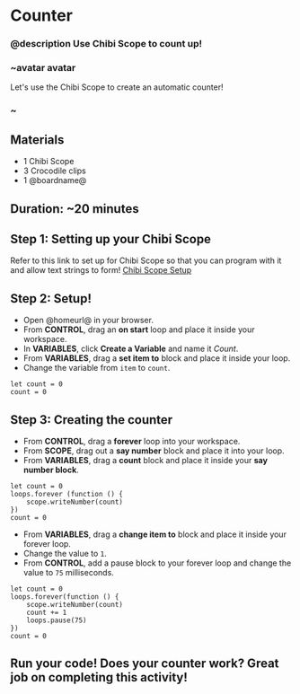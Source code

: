 # Counter 
### @description Use Chibi Scope to count up! 

### ~avatar avatar 
Let's use the Chibi Scope to create an automatic counter! 
### ~ 

## Materials 
* 1 Chibi Scope 
* 3 Crocodile clips 
* 1 @boardname@ 

## Duration: ~20 minutes 

## Step 1: Setting up your Chibi Scope

Refer to this link to set up for Chibi Scope so that you can program with it and allow text strings to form! 
[Chibi Scope Setup](/docs/chibi-setup)

## Step 2: Setup! 

* Open @homeurl@ in your browser.
* From **CONTROL**, drag an **on start** loop and place it inside your workspace. 
* In **VARIABLES**, click **Create a Variable** and name it *Count*. 
* From **VARIABLES**, drag a **set item to** block and place it inside your loop. 
* Change the variable from ``item`` to ``count``. 

```blocks
let count = 0 
count = 0  
```

## Step 3: Creating the counter 
* From **CONTROL**, drag a **forever** loop into your workspace. 
* From **SCOPE**, drag out a **say number** block and place it into your loop. 
* From **VARIABLES**, drag a **count** block and place it inside your **say number block**. 

```blocks
let count = 0 
loops.forever (function () {
    scope.writeNumber(count)
})
count = 0 
``` 

* From **VARIABLES**, drag a **change item to** block and place it inside your forever loop. 
* Change the value to ``1``. 
* From **CONTROL**, add a pause block to your forever loop and change the value to ``75`` milliseconds. 

```blocks
let count = 0
loops.forever(function () {
    scope.writeNumber(count)
    count += 1 
    loops.pause(75)
})
count = 0 
```

## Run your code! Does your counter work? Great job on completing this activity! 

